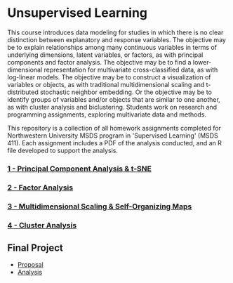 # Unsupervised Learning

<p>This course introduces data modeling for studies in which there is no clear distinction between explanatory and response variables. The objective may be to explain relationships among many continuous variables in terms of underlying dimensions, latent variables, or factors, as with principal components and factor analysis. The objective may be to find a lower-dimensional representation for multivariate cross-classified data, as with log-linear models. The objective may be to construct a visualization of variables or objects, as with traditional multidimensional scaling and t-distributed stochastic neighbor embedding. Or the objective may be to identify groups of variables and/or objects that are similar to one another, as with cluster analysis and biclustering. Students work on research and programming assignments, exploring multivariate data and methods.</p>

<p>This repository is a collection of all homework assignments completed for Northwestern University MSDS program in 'Supervised Learning' (MSDS 411). Each assignment includes a PDF of the analysis conducted, and an R file developed to support the analysis.</p>
  
<h3><a href="https://github.com/bmoretz/MS-DataScience/raw/master/Unsupervised%20Learning/01_PCA_t-SNE.pdf">1 - Principal Component Analysis & t-SNE</a></h3>

<h3><a href="https://github.com/bmoretz/MS-DataScience/raw/master/Unsupervised%20Learning/02_Factor-Analysis.pdf">2 - Factor Analysis</a></h3>

<h3><a href="https://github.com/bmoretz/MS-DataScience/raw/master/Unsupervised%20Learning/03_MDS-SOM.pdf">3 - Multidimensional Scaling & Self-Organizing Maps</a></h3>

<h3><a href="https://github.com/bmoretz/MS-DataScience/raw/master/Unsupervised%20Learning/04_Cluster-Analysis.pdf">4 - Cluster Analysis</a></h3>

<h2>Final Project</h2>

<ul>
	<li><a href="https://github.com/bmoretz/MS-DataScience/raw/master/Unsupervised%20Learning/05_a-Proposal.pdf">Proposal</a></li>
	<li><a href="https://github.com/bmoretz/MS-DataScience/raw/master/Unsupervised%20Learning/05_b-Project-Analysis.pdf">Analysis</a></li>
</ul>